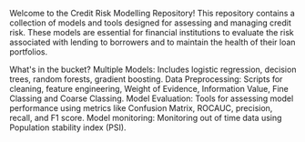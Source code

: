 Welcome to the Credit Risk Modelling Repository! This repository contains a collection of models and tools designed for assessing and managing credit risk. 
These models are essential for financial institutions to evaluate the risk associated with lending to borrowers and to maintain the health of their loan portfolios.

What's in the bucket?
Multiple Models: Includes logistic regression, decision trees, random forests, gradient boosting.
Data Preprocessing: Scripts for cleaning, feature engineering, Weight of Evidence, Information Value, Fine Classing and Coarse Classing.
Model Evaluation: Tools for assessing model performance using metrics like Confusion Matrix, ROCAUC, precision, recall, and F1 score.
Model monitoring: Monitoring out of time data using Population stability index (PSI).

